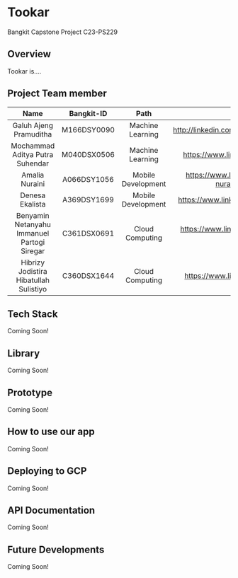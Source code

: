 # Tookar

Bangkit Capstone Project C23-PS229

## Overview

Tookar is....

## Project Team member

|                     Name                     |  Bangkit-ID   |         Path        |                      LinkedIn                       | 
| :------------------------------------------: | :-----------: | :-----------------: | :-------------------------------------------------: |
|           Galuh Ajeng Pramuditha             |  M166DSY0090  |  Machine Learning   |     http://linkedin.com/in/galuhajengpramuditha     |
|       Mochammad Aditya Putra Suhendar        |  M040DSX0506  |  Machine Learning   |        https://www.linkedin.com/in/darhensu         |
|               Amalia Nuraini                 |  A066DSY1056  |  Mobile Development | https://www.linkedin.com/in/amalia-nuraini-an100602 |
|               Denesa Ekalista                |  A369DSY1699  |  Mobile Development |        https://www.linkedin.com/denesaekalista      |
| Benyamin Netanyahu Immanuel Partogi Siregar  |  C361DSX0691  |  Cloud Computing    |     https://www.linkedin.com/in/benyamin-siregar    |
|   Hibrizy Jodistira Hibatullah Sulistiyo     |  C360DSX1644  |  Cloud Computing    |         https://www.linkedin.com/in/hibrizys/       |

## Tech Stack

Coming Soon!

## Library

Coming Soon!

## Prototype

Coming Soon!

## How to use our app

Coming Soon!

## Deploying to GCP

Coming Soon!

## API Documentation

Coming Soon!

## Future Developments

Coming Soon!
